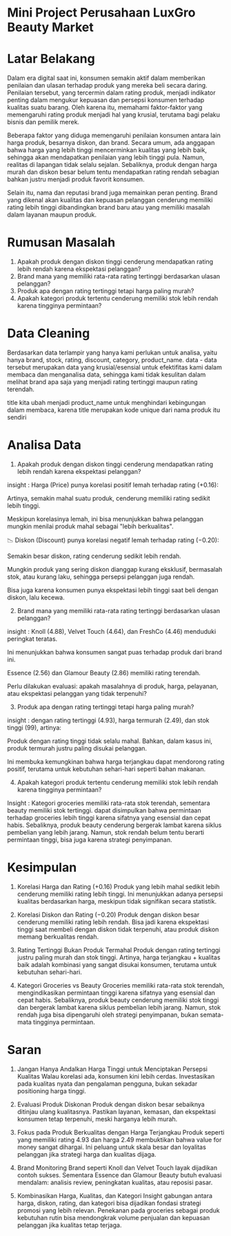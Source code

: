 # Mini Project Perusahaan LuxGro Beauty Market

# Latar Belakang

Dalam era digital saat ini, konsumen semakin aktif dalam memberikan penilaian dan ulasan terhadap produk yang mereka beli secara daring. Penilaian tersebut, yang tercermin dalam rating produk, menjadi indikator penting dalam mengukur kepuasan dan persepsi konsumen terhadap kualitas suatu barang. Oleh karena itu, memahami faktor-faktor yang memengaruhi rating produk menjadi hal yang krusial, terutama bagi pelaku bisnis dan pemilik merek.

Beberapa faktor yang diduga memengaruhi penilaian konsumen antara lain harga produk, besarnya diskon, dan brand. Secara umum, ada anggapan bahwa harga yang lebih tinggi mencerminkan kualitas yang lebih baik, sehingga akan mendapatkan penilaian yang lebih tinggi pula. Namun, realitas di lapangan tidak selalu sejalan. Sebaliknya, produk dengan harga murah dan diskon besar belum tentu mendapatkan rating rendah sebagian bahkan justru menjadi produk favorit konsumen.

Selain itu, nama dan reputasi brand juga memainkan peran penting. Brand yang dikenal akan kualitas dan kepuasan pelanggan cenderung memiliki rating lebih tinggi dibandingkan brand baru atau yang memiliki masalah dalam layanan maupun produk.

# Rumusan Masalah

1. Apakah produk dengan diskon tinggi cenderung mendapatkan rating lebih rendah karena ekspektasi pelanggan?
2. Brand mana yang memiliki rata-rata rating tertinggi berdasarkan ulasan pelanggan?
3. Produk apa dengan rating tertinggi tetapi harga paling murah?
4. Apakah kategori produk tertentu cenderung memiliki stok lebih rendah karena tingginya permintaan?

# Data Cleaning

Berdasarkan data terlampir yang hanya kami perlukan untuk analisa, yaitu hanya brand, stock, rating, discount, category, product_name. data - data tersebut merupakan data yang krusial/esensial untuk efektifitas kami dalam membaca dan menganalisa data, sehingga kami tidak kesulitan dalam melihat brand apa saja yang menjadi rating tertinggi maupun rating terendah.

title kita ubah menjadi product_name untuk menghindari kebingungan dalam membaca, karena title merupakan kode unique dari nama produk itu sendiri

# Analisa Data

1. Apakah produk dengan diskon tinggi cenderung mendapatkan rating lebih rendah karena ekspektasi pelanggan?

insight : 
Harga (Price) punya korelasi positif lemah terhadap rating (+0.16):

Artinya, semakin mahal suatu produk, cenderung memiliki rating sedikit lebih tinggi.

Meskipun korelasinya lemah, ini bisa menunjukkan bahwa pelanggan mungkin menilai produk mahal sebagai "lebih berkualitas".

📉 Diskon (Discount) punya korelasi negatif lemah terhadap rating (−0.20):

Semakin besar diskon, rating cenderung sedikit lebih rendah.

Mungkin produk yang sering diskon dianggap kurang eksklusif, bermasalah stok, atau kurang laku, sehingga persepsi pelanggan juga rendah.

Bisa juga karena konsumen punya ekspektasi lebih tinggi saat beli dengan diskon, lalu kecewa.

2. Brand mana yang memiliki rata-rata rating tertinggi berdasarkan ulasan pelanggan?

insight : 
Knoll (4.88), Velvet Touch (4.64), dan FreshCo (4.46) menduduki peringkat teratas.

Ini menunjukkan bahwa konsumen sangat puas terhadap produk dari brand ini.

Essence (2.56) dan Glamour Beauty (2.86) memiliki rating terendah.

Perlu dilakukan evaluasi: apakah masalahnya di produk, harga, pelayanan, atau ekspektasi pelanggan yang tidak terpenuhi?

3. Produk apa dengan rating tertinggi tetapi harga paling murah?

insight : 
dengan rating tertinggi (4.93), harga termurah (2.49), dan stok tinggi (99), artinya:

Produk dengan rating tinggi tidak selalu mahal. Bahkan, dalam kasus ini, produk termurah justru paling disukai pelanggan.

Ini membuka kemungkinan bahwa harga terjangkau dapat mendorong rating positif, terutama untuk kebutuhan sehari-hari seperti bahan makanan.

4. Apakah kategori produk tertentu cenderung memiliki stok lebih rendah karena tingginya permintaan?

Insight :
Kategori groceries memiliki rata-rata stok terendah, sementara beauty memiliki stok tertinggi. dapat disimpulkan bahwa permintaan terhadap groceries lebih tinggi karena sifatnya yang esensial dan cepat habis. Sebaliknya, produk beauty cenderung bergerak lambat karena siklus pembelian yang lebih jarang. Namun, stok rendah belum tentu berarti permintaan tinggi, bisa juga karena strategi penyimpanan.

# Kesimpulan

1. Korelasi Harga dan Rating (+0.16)
Produk yang lebih mahal sedikit lebih cenderung memiliki rating lebih tinggi.
Ini menunjukkan adanya persepsi kualitas berdasarkan harga, meskipun tidak signifikan secara statistik.

2. Korelasi Diskon dan Rating (−0.20)
Produk dengan diskon besar cenderung memiliki rating lebih rendah.
Bisa jadi karena ekspektasi tinggi saat membeli dengan diskon tidak terpenuhi, atau produk diskon memang berkualitas rendah.

3. Rating Tertinggi Bukan Produk Termahal
Produk dengan rating tertinggi justru paling murah dan stok tinggi.
Artinya, harga terjangkau + kualitas baik adalah kombinasi yang sangat disukai konsumen, terutama untuk kebutuhan sehari-hari.

4. Kategori Groceries vs Beauty
Groceries memiliki rata-rata stok terendah, mengindikasikan permintaan tinggi karena sifatnya yang esensial dan cepat habis. Sebaliknya, produk beauty cenderung memiliki stok tinggi dan bergerak lambat karena siklus pembelian lebih jarang. Namun, stok rendah juga bisa dipengaruhi oleh strategi penyimpanan, bukan semata-mata tingginya permintaan.

# Saran

1. Jangan Hanya Andalkan Harga Tinggi untuk Menciptakan Persepsi Kualitas
Walau korelasi ada, konsumen kini lebih cerdas. Investasikan pada kualitas nyata dan pengalaman pengguna, bukan sekadar positioning harga tinggi.

2. Evaluasi Produk Diskonan
Produk dengan diskon besar sebaiknya ditinjau ulang kualitasnya.
Pastikan layanan, kemasan, dan ekspektasi konsumen tetap terpenuhi, meski harganya lebih murah.

3. Fokus pada Produk Berkualitas dengan Harga Terjangkau
Produk seperti yang memiliki rating 4.93 dan harga 2.49 membuktikan bahwa value for money sangat dihargai.
Ini peluang untuk skala besar dan loyalitas pelanggan jika strategi harga dan kualitas dijaga.

4. Brand Monitoring
Brand seperti Knoll dan Velvet Touch layak dijadikan contoh sukses.
Sementara Essence dan Glamour Beauty butuh evaluasi mendalam: analisis review, peningkatan kualitas, atau reposisi pasar.

5. Kombinasikan Harga, Kualitas, dan Kategori
Insight gabungan antara harga, diskon, rating, dan kategori bisa dijadikan fondasi strategi promosi yang lebih relevan. Penekanan pada groceries sebagai produk kebutuhan rutin bisa mendongkrak volume penjualan dan kepuasan pelanggan jika kualitas tetap terjaga.
